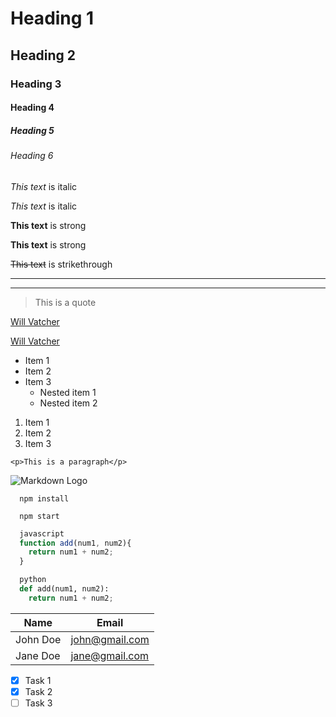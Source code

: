 <!-- Headings -->
# Heading 1
## Heading 2
### Heading 3
#### Heading 4
##### Heading 5
###### Heading 6

<!-- Italics -->
*This text* is italic

_This text_ is italic

<!-- Strong -->
**This text** is strong

__This text__ is strong

<!-- Strikethrough -->
~~This text~~ is strikethrough

<!-- Horizontal Rule -->
---

___
<!-- Blockquote -->
> This is a quote

<!-- Links -->
[Will Vatcher](http://will.vatcher.com)

[Will Vatcher](http://will.vatcher.com "Will Vatcher")

<!-- UL -->
* Item 1
* Item 2
* Item 3
  * Nested item 1
  * Nested item 2

<!-- OL -->
1. Item 1
1. Item 2
1. Item 3

<!-- Inline Code Block -->
`<p>This is a paragraph</p>`

<!-- Image -->
![Markdown Logo](https://markdown-here.com/img/icon256.png)

<!-- Github Markdown -->

<!-- Code Blocks -->

```
  npm install

  npm start
```

```javascript
  javascript
  function add(num1, num2){
    return num1 + num2;
  }
```

```python
  python
  def add(num1, num2):
    return num1 + num2;
```

<!-- Tables -->

| Name      | Email            |
| --------- | ---------------- |
| John Doe  | john@gmail.com   |
| Jane Doe  | jane@gmail.com   |

<!-- Task List -->

* [x] Task 1
* [x] Task 2
* [ ] Task 3 
